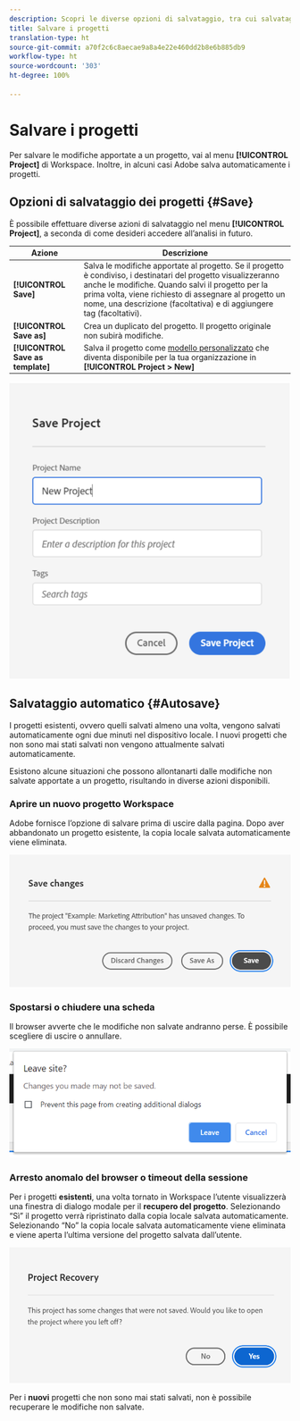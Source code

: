 ```yaml
---
description: Scopri le diverse opzioni di salvataggio, tra cui salvataggio automatico, salva con nome e salva come modello.
title: Salvare i progetti
translation-type: ht
source-git-commit: a70f2c6c8aecae9a8a4e22e460dd2b8e6b885db9
workflow-type: ht
source-wordcount: '303'
ht-degree: 100%

---
```


# Salvare i progetti

Per salvare le modifiche apportate a un progetto, vai al menu **[!UICONTROL Project]** di Workspace. Inoltre, in alcuni casi Adobe salva automaticamente i progetti.

## Opzioni di salvataggio dei progetti {#Save}

È possibile effettuare diverse azioni di salvataggio nel menu **[!UICONTROL Project]**, a seconda di come desideri accedere all’analisi in futuro.

| Azione | Descrizione |
|---|---| 
| **[!UICONTROL Save]** | Salva le modifiche apportate al progetto. Se il progetto è condiviso, i destinatari del progetto visualizzeranno anche le modifiche. Quando salvi il progetto per la prima volta, viene richiesto di assegnare al progetto un nome, una descrizione (facoltativa) e di aggiungere tag (facoltativi). |
| **[!UICONTROL Save as]** | Crea un duplicato del progetto. Il progetto originale non subirà modifiche. |
| **[!UICONTROL Save as template]** | Salva il progetto come [modello personalizzato](https://docs.adobe.com/content/help/it-IT/analytics/analyze/analysis-workspace/build-workspace-project/starter-projects.html) che diventa disponibile per la tua organizzazione in **[!UICONTROL Project > New]** |

![](assets/save-project.png)

## Salvataggio automatico {#Autosave}

I progetti esistenti, ovvero quelli salvati almeno una volta, vengono salvati automaticamente ogni due minuti nel dispositivo locale. I nuovi progetti che non sono mai stati salvati non vengono attualmente salvati automaticamente.

Esistono alcune situazioni che possono allontanarti dalle modifiche non salvate apportate a un progetto, risultando in diverse azioni disponibili.

### Aprire un nuovo progetto Workspace

Adobe fornisce l’opzione di salvare prima di uscire dalla pagina. Dopo aver abbandonato un progetto esistente, la copia locale salvata automaticamente viene eliminata.

![](assets/existing-save.png)

### Spostarsi o chiudere una scheda

Il browser avverte che le modifiche non salvate andranno perse. È possibile scegliere di uscire o annullare.

![](assets/browser-image.png)

### Arresto anomalo del browser o timeout della sessione

Per i progetti **esistenti**, una volta tornato in Workspace l’utente visualizzerà una finestra di dialogo modale per il **recupero del progetto**. Selezionando “Sì” il progetto verrà ripristinato dalla copia locale salvata automaticamente. Selezionando “No” la copia locale salvata automaticamente viene eliminata e viene aperta l’ultima versione del progetto salvata dall’utente.

![](assets/project-recovery.png)

Per i **nuovi** progetti che non sono mai stati salvati, non è possibile recuperare le modifiche non salvate.
